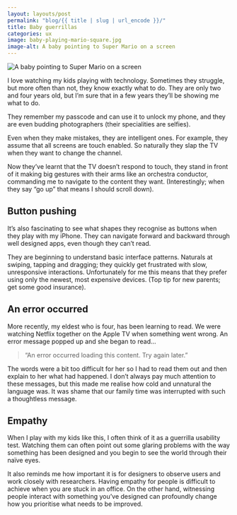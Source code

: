 ```yaml
---
layout: layouts/post
permalink: "blog/{{ title | slug | url_encode }}/"
title: Baby guerrillas
categories: ux
image: baby-playing-mario-square.jpg
image-alt: A baby pointing to Super Mario on a screen
---
```


![A baby pointing to Super Mario on a screen](/images/baby-playing-mario-wide.jpg)

I love watching my kids playing with technology. Sometimes they struggle, but more often than not, they know exactly what to do. They are only two and four years old, but I’m sure that in a few years they’ll be showing me what to do.

They remember my passcode and can use it to unlock my phone, and they are even budding photographers (their specialities are selfies).

Even when they make mistakes, they are intelligent ones. For example, they assume that all screens are touch enabled. So naturally they slap the TV when they want to change the channel.

Now they’ve learnt that the TV doesn’t respond to touch, they stand in front of it making big gestures with their arms like an orchestra conductor, commanding me to navigate to the content they want. (Interestingly; when they say “go up” that means I should scroll down).

## Button pushing

It’s also fascinating to see what shapes they recognise as buttons when they play with my iPhone. They can navigate forward and backward through well designed apps, even though they can’t read.

They are beginning to understand basic interface patterns. Naturals at swiping, tapping and dragging; they quickly get frustrated with slow, unresponsive interactions. Unfortunately for me this means that they prefer using only the newest, most expensive devices. (Top tip for new parents; get some good insurance).

## An error occurred

More recently, my eldest who is four, has been learning to read. We were watching Netflix together on the Apple TV when something went wrong. An error message popped up and she began to read…

> “An error occurred loading this content. Try again later.”

The words were a bit too difficult for her so I had to read them out and then explain to her what had happened. I don’t always pay much attention to these messages, but this made me realise how cold and unnatural the language was. It was shame that our family time was interrupted with such a thoughtless message.

## Empathy
When I play with my kids like this, I often think of it as a guerrilla usability test. Watching them can often point out some glaring problems with the way something has been designed and you begin to see the world through their naïve eyes.

It also reminds me how important it is for designers to observe users and work closely with researchers. Having empathy for people is difficult to achieve when you are stuck in an office. On the other hand, witnessing people interact with something you’ve designed can profoundly change how you prioritise what needs to be improved.
